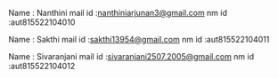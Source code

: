 Name : Nanthini 
mail id :nanthiniarjunan3@gmail.com 
nm id :aut815522104010

Name : Sakthi 
mail id :sakthi13954@gmail.com 
nm id :aut815522104011

Name : Sivaranjani 
mail id :sivaranjani2507.2005@gmail.com 
nm id :aut815522104012
